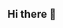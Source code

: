 ## Hi there 👋

<!--
**DkDemonKing/DkDemonKING** is a ✨ _special_ ✨ repository because its `README.md` (this file) appears on your GitHub profile.

Here are some ideas to get you started:

- 🔭 I’m currently working on ... a little project
- 🌱 I’m currently learning ... ethical hacking
- 👯 I’m looking to collaborate on ...
- 🤔 I’m looking for help with ... coding guidance 
- 💬 Ask me about ... nothing
- 📫 How to reach me: ...by my gmail jowastin8012@gmail.com
- 😄 Pronouns: ... nothing to say about as your wish
- ⚡ Fun fact: ... i am still a student 
-->
